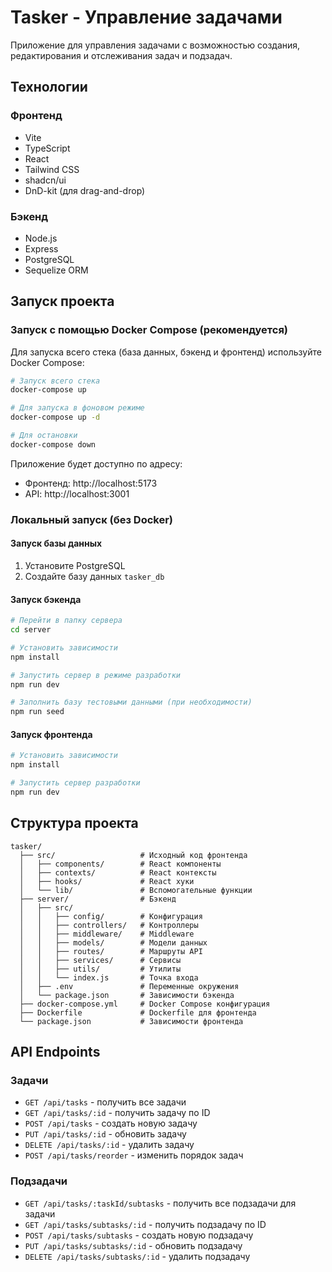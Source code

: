# Tasker - Управление задачами

Приложение для управления задачами с возможностью создания, редактирования и отслеживания задач и подзадач.

## Технологии

### Фронтенд

- Vite
- TypeScript
- React
- Tailwind CSS
- shadcn/ui
- DnD-kit (для drag-and-drop)

### Бэкенд

- Node.js
- Express
- PostgreSQL
- Sequelize ORM

## Запуск проекта

### Запуск с помощью Docker Compose (рекомендуется)

Для запуска всего стека (база данных, бэкенд и фронтенд) используйте Docker Compose:

```bash
# Запуск всего стека
docker-compose up

# Для запуска в фоновом режиме
docker-compose up -d

# Для остановки
docker-compose down
```

Приложение будет доступно по адресу:

- Фронтенд: http://localhost:5173
- API: http://localhost:3001

### Локальный запуск (без Docker)

#### Запуск базы данных

1. Установите PostgreSQL
2. Создайте базу данных `tasker_db`

#### Запуск бэкенда

```bash
# Перейти в папку сервера
cd server

# Установить зависимости
npm install

# Запустить сервер в режиме разработки
npm run dev

# Заполнить базу тестовыми данными (при необходимости)
npm run seed
```

#### Запуск фронтенда

```bash
# Установить зависимости
npm install

# Запустить сервер разработки
npm run dev
```

## Структура проекта

```
tasker/
  ├── src/                   # Исходный код фронтенда
  │   ├── components/        # React компоненты
  │   ├── contexts/          # React контексты
  │   ├── hooks/             # React хуки
  │   └── lib/               # Вспомогательные функции
  ├── server/                # Бэкенд
  │   ├── src/
  │   │   ├── config/        # Конфигурация
  │   │   ├── controllers/   # Контроллеры
  │   │   ├── middleware/    # Middleware
  │   │   ├── models/        # Модели данных
  │   │   ├── routes/        # Маршруты API
  │   │   ├── services/      # Сервисы
  │   │   ├── utils/         # Утилиты
  │   │   └── index.js       # Точка входа
  │   ├── .env               # Переменные окружения
  │   └── package.json       # Зависимости бэкенда
  ├── docker-compose.yml     # Docker Compose конфигурация
  ├── Dockerfile             # Dockerfile для фронтенда
  └── package.json           # Зависимости фронтенда
```

## API Endpoints

### Задачи

- `GET /api/tasks` - получить все задачи
- `GET /api/tasks/:id` - получить задачу по ID
- `POST /api/tasks` - создать новую задачу
- `PUT /api/tasks/:id` - обновить задачу
- `DELETE /api/tasks/:id` - удалить задачу
- `POST /api/tasks/reorder` - изменить порядок задач

### Подзадачи

- `GET /api/tasks/:taskId/subtasks` - получить все подзадачи для задачи
- `GET /api/tasks/subtasks/:id` - получить подзадачу по ID
- `POST /api/tasks/subtasks` - создать новую подзадачу
- `PUT /api/tasks/subtasks/:id` - обновить подзадачу
- `DELETE /api/tasks/subtasks/:id` - удалить подзадачу
